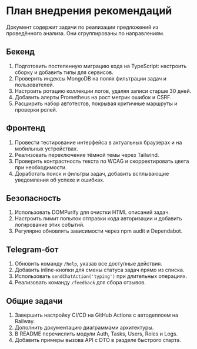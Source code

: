 <!-- Назначение файла: план внедрения рекомендаций из анализа. Затрагиваются модули bot и web. -->

# План внедрения рекомендаций

Документ содержит задачи по реализации предложений из проведённого анализа. Они сгруппированы по направлениям.

## Бекенд

1. Подготовить постепенную миграцию кода на TypeScript: настроить сборку и добавить типы для сервисов.
2. Проверить индексы MongoDB на полях фильтрации задач и пользователей.
3. Настроить ротацию коллекции логов, удаляя записи старше 30 дней.
4. Добавить алерты Prometheus на рост метрик ошибок и CSRF.
5. Расширить набор автотестов, покрывая критичные маршруты и проверки ролей.

## Фронтенд

1. Провести тестирование интерфейса в актуальных браузерах и на мобильных устройствах.
2. Реализовать переключение тёмной темы через Tailwind.
3. Проверить контрастность текста по WCAG и скорректировать цвета при необходимости.
4. Доработать поиск и фильтры задач, добавить всплывающие уведомления об успехе и ошибках.

## Безопасность

1. Использовать DOMPurify для очистки HTML описаний задач.
2. Настроить лимит попыток отправки кода авторизации и добавить логирование этих событий.
3. Регулярно обновлять зависимости через npm audit и Dependabot.

## Telegram-бот

1. Обновить команду `/help`, указав все доступные действия.
2. Добавить inline-кнопки для смены статуса задач прямо из списка.
3. Использовать `sendChatAction('typing')` при длительных операциях.
4. Реализовать команду `/feedback` для сбора отзывов.

## Общие задачи

1. Завершить настройку CI/CD на GitHub Actions с автодеплоем на Railway.
2. Дополнить документацию диаграммами архитектуры.
3. В README перечислить модули Auth, Tasks, Users, Roles и Logs.
4. Добавить примеры вызова API с DTO в разделе быстрого старта.

